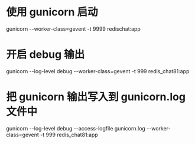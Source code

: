 
# 使用 gunicorn 启动
gunicorn --worker-class=gevent -t 9999 redischat:app
# 开启 debug 输出
gunicorn --log-level debug --worker-class=gevent -t 999 redis_chat81:app
# 把 gunicorn 输出写入到 gunicorn.log 文件中
gunicorn --log-level debug --access-logfile gunicorn.log --worker-class=gevent -t 999 redis_chat81:app

